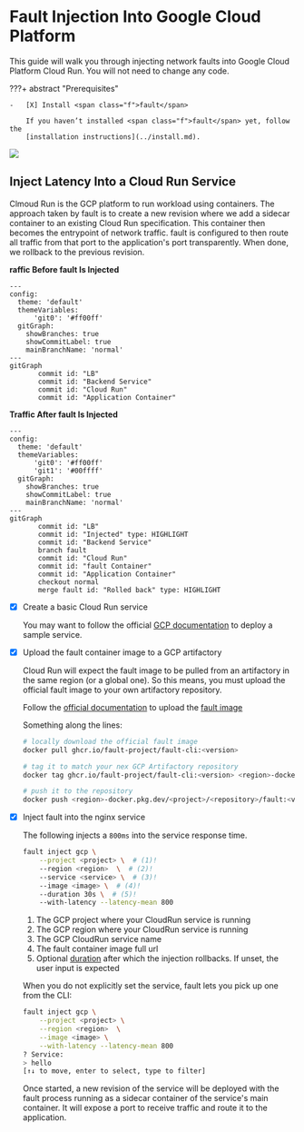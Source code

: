 # Fault Injection Into Google Cloud Platform

This guide will walk you through injecting network faults into Google Cloud
Platform Cloud Run. You will not need to change any code.

???+ abstract "Prerequisites"

    -   [X] Install <span class="f">fault</span>

        If you haven’t installed <span class="f">fault</span> yet, follow the
        [installation instructions](../install.md).


<img src="/assets/tapes/inject-gcp.gif">


## Inject Latency Into a Cloud Run Service

Clmoud Run is the GCP platform to run workload using containers. The approach taken
by <span class="f">fault</span> is to create a new revision where we add a
sidecar container to an existing Cloud Run specification. This container then
becomes the entrypoint of network
traffic. <span class="f">fault</span> is configured to then route
all traffic from that port to the application's port transparently. When done,
we rollback to the previous revision.

**raffic Before fault Is Injected**
```mermaid
---
config:
  theme: 'default'
  themeVariables:
      'git0': '#ff00ff'
  gitGraph:
    showBranches: true
    showCommitLabel: true
    mainBranchName: 'normal'
---
gitGraph
       commit id: "LB"
       commit id: "Backend Service"
       commit id: "Cloud Run"
       commit id: "Application Container"
```

**Traffic After fault Is Injected**

```mermaid
---
config:
  theme: 'default'
  themeVariables:
      'git0': '#ff00ff'
      'git1': '#00ffff'
  gitGraph:
    showBranches: true
    showCommitLabel: true
    mainBranchName: 'normal'
---
gitGraph
       commit id: "LB"
       commit id: "Injected" type: HIGHLIGHT
       commit id: "Backend Service"
       branch fault
       commit id: "Cloud Run"
       commit id: "fault Container"
       commit id: "Application Container"
       checkout normal
       merge fault id: "Rolled back" type: HIGHLIGHT
```

-   [X] Create a basic Cloud Run service

    You may want to follow the official [GCP documentation](https://cloud.google.com/run/docs/quickstarts/deploy-container) to deploy a sample  service.

-   [X] Upload the <span class="f">fault</span> container image to a GCP artifactory

    Cloud Run will expect the <span class="f">fault</span> image to be pulled
    from an artifactory in the same region (or a global one). So this means,
    you must upload the official <span class="f">fault</span> image to your
    own artifactory repository.

    Follow the [official documentation](https://cloud.google.com/artifact-registry/docs/docker/pushing-and-pulling#pushing) to upload the [fault image](https://github.com/rebound-how/rebound/pkgs/container/fault)

    Something along the lines:

    ```bash
    # locally download the official fault image
    docker pull ghcr.io/fault-project/fault-cli:<version>
    
    # tag it to match your nex GCP Artifactory repository
    docker tag ghcr.io/fault-project/fault-cli:<version> <region>-docker.pkg.dev/<project>/<repository>/fault:<version>

    # push it to the repository
    docker push <region>-docker.pkg.dev/<project>/<repository>/fault:<version>
    ```

-   [X] Inject <span class="f">fault</span> into the nginx service

    The following injects a `800ms` into the service response time.

    ```bash
    fault inject gcp \
        --project <project> \  # (1)!
        --region <region>  \  # (2)!
        --service <service> \  # (3)!
        --image <image> \  # (4)!
        --duration 30s \  # (5)!
        --with-latency --latency-mean 800
    ```

    1. The GCP project where your CloudRun service is running
    2. The GCP region where your CloudRun service is running
    3. The GCP CloudRun service name
    4. The <span class="f">fault</span> container image full url
    5. Optional [duration](https://docs.rs/parse_duration/latest/parse_duration/#syntax) after which the injection rollbacks. If unset, the user input is expected

    When you do not explicitly set the service, <span class="f">fault</span>
    lets you pick up one from the CLI:

    ```bash
    fault inject gcp \
        --project <project> \
        --region <region>  \
        --image <image> \
        --with-latency --latency-mean 800
    ? Service:  
    > hello
    [↑↓ to move, enter to select, type to filter]
    ```

    Once started, a new revision of the service will be deployed with the
    <span class="f">fault</span> process running as a sidecar container
    of the service's main container. It will expose a port to receive traffic
    and route it to the application.
